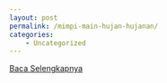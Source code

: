 ```yaml
---
layout: post
permalink: /mimpi-main-hujan-hujanan/
categories:
    - Uncategorized
---
```


[Baca Selengkapnya](/01)
